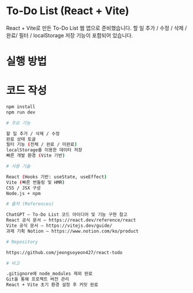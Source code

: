 # To-Do List (React + Vite)

React + Vite로 만든 To-Do List 웹 앱으로 준비했습니다.
할 일 추가 / 수정 / 삭제 / 완료/ 필터 / localStorage 저장 기능이 포함되어 있습니다.

# 실행 방법

# 코드 작성

```bash
npm install
npm run dev

# 주요 기능

할 일 추가 / 삭제 / 수정
완료 상태 토글
필터 기능 (전체 / 완료 / 미완료)
localStorage를 이용한 데이터 저장
빠른 개발 환경 (Vite 기반)

# 사용 기술

React (Hooks 기반: useState, useEffect)
Vite (빠른 번들링 및 HMR)
CSS / JSX 구성
Node.js + npm

# 출처 (References)

ChatGPT — To-Do List 코드 아이디어 및 기능 구현 참고
React 공식 문서 — https://react.dev/reference/react
Vite 공식 문서 — https://vitejs.dev/guide/
과제 기획 Notion — https://www.notion.com/ko/product

# Repository

https://github.com/jeongsoyeon427/react-todo

# 비고

.gitignore에 node_modules 제외 완료
Git을 통해 프로젝트 버전 관리
React + Vite 초기 환경 설정 후 커밋 완료
